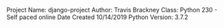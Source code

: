 Project Name: django-project
Author: Travis Brackney
Class: Python 230 - Self paced online
Date Created 10/14/2019
Python Version: 3.7.2
